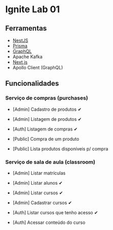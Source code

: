 # Ignite Lab 01

## Ferramentas

- [NestJS](https://nestjs.com/)
- [Prisma](https://prisma.io/)
- [GraphQL](https://graphql.org)
- Apache Kafka
- [Next.js](https://nextjs.org/)
- Apollo Client (GraphQL)

## Funcionalidades

### Serviço de compras (purchases)

- [Admin] Cadastro de produtos ✔

- [Admin] Listagem de produtos ✔

- [Auth] Listagem de compras ✔

- [Public] Compra de um produto

- [Public] Lista produtos disponíveis p/ compra

### Serviço de sala de aula (classroom)

- [Admin] Listar matrículas

- [Admin] Listar alunos ✔

- [Admin] Listar cursos ✔

- [Admin] Cadastrar cursos ✔

- [Auth] Listar cursos que tenho acesso ✔

- [Auth] Acessar conteúdo do curso